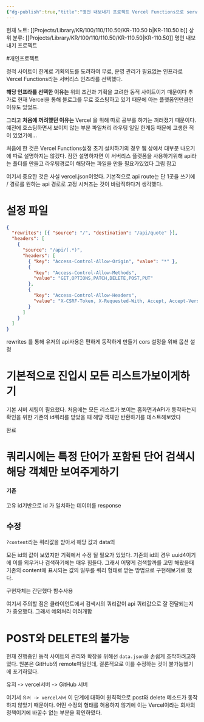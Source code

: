 ```yaml
---
{"dg-publish":true,"title":"명언 내보내기 프로젝트 Vercel Functions으로 serverless로 관리하기 및 쿼리방법","description":null,"permalink":"/projects/library/kr/100/110/110-50/kr-110-50-b/","dgPassFrontmatter":true,"noteIcon":"0","created":"2025-01-20T18:34:20.831+09:00","updated":"2025-02-14T18:51:43.407+09:00"}
---
```


현재 노트: [[Projects/Library/KR/100/110/110.50/KR-110.50 b\|KR-110.50 b]] 
상위 분류: [[Projects/Library/KR/100/110/110.50/KR-110.50\|KR-110.50]] 명언 내보내기 프로젝트

#개인프로젝트 


정적 사이트이 한계로 기획의도를 도려하여 무료, 운영 관리가 필요없는 인프라로 Vercel Functions라는 서버리스 인츠라를 선택했다.

**해당 인프라를 선택한 이유는** 위의 조건과 기획을 고려한 동적 사이트이기 때문이다
추가로 현재 Vercel을 통해 블로그를 무료 호스팅하고 있기 때문에 아는 플랫폼인만큼인 이유도 있었드.

그리고 **처음에 꺼려했던 이유는** Vercel 을 위해 따로 공부를 하기는 꺼러졌기 때문이다. 예전에 호스팅하면서 보이지 않는 부분 파일처리 라우팅 일일 한계등 때문에 고생한 적이 있었기에...


처음에 한 것은 Vercel Functions설정
초기 설치하기의 경우 웹 상에서 대부분 나오기에 따로 설명하지는 않겠다. 잠깐 설명하자면 이 서버리스 플랫폼을 사용하기위해 api라는 폴더를 만들고 라우팅경로이 해당하는 파일을 만들 필요가있었다
그림 참고

여기서 중요한 것은 사실 vercel.json이었다. 기본적으로 api route는 단 1곳을 쓰기에 / 경로를 원하는 api 경로로 고정 시켜즈는 것이 바람직하다거 생각했다.

# 설정 파일
```json
{
  "rewrites": [{ "source": "/", "destination": "/api/quote" }],
  "headers": [
    {
      "source": "/api/(.*)",
      "headers": [
        { "key": "Access-Control-Allow-Origin", "value": "*" },
        {
          "key": "Access-Control-Allow-Methods",
          "value": "GET,OPTIONS,PATCH,DELETE,POST,PUT"
        },
        {
          "key": "Access-Control-Allow-Headers",
          "value": "X-CSRF-Token, X-Requested-With, Accept, Accept-Version, Content-Length, Content-MD5, Content-Type, Date, X-Api-Version"
        }
      ]
    }
  ]
}

```

rewrites 를 통해 유저의 api사용은 편하게 동작하게 만들기
cors 설정을 위해 옵션 설정

# 기본적으로 진입시 모든 리스트가보이게하기
기본 서버 세팅이 필요했다. 처음에는 모든 리스트가 보이는 홈화면과API가 동작하는지 확인을 위한 기존의 id쿼리를 받았을 때 해당 객체만 반환하기를 테스트해보았다


완료




# 쿼리시에는 특정 단어가 포함된 단어 검색시 해당 객체만 보여주게하기

#### 기존
고유 id기반으로 id 가 일치하는 데이터를 response

## 수정
 `?content`라는 쿼리값을 받아서 해당 값과 data의 

모든 id의 값이 보였지만 기획에서 수정 될 필요가 있었다. 기존의 id의 경우 uuid4이기에 이를 외우거나 검색하기에는 매우 힘들다. 그래서 어떻게 검색할까를 고민 해봤을때 기존의 content에 표시되는 값의 일부를 쿼리 형태로 받는 방법으로 구현해보기로 했다.

구현자체는 간단했다
함수사용

여기서 주의할 점은 클라이언트에서 검색시의 쿼리값이 api 쿼리값으로 잘 전달되는지가 중요했다.
그래서 예외처리 여러개함



#  POST와 DELETE의 불가능

현재 진행중인 동적 사이트의 관리와 확장을 위해선 `data.json`을 손쉽게 조작하려고하였다. 원본은 GitHub의 remote파일인데, 결론적으로 이를 수정하는 것이 불가능했기에 포기하였다.

유저 -> vercel서버 -> GitHub 서버

여기서 `유저 -> vercel서버` 이 단계에 대하여 원칙적으로 post와 delete 메소드가 동작하지 않았기 때문이다. 어떤 수정의 형태를 허용하지 않기에 이는 Vercel이라는 회사의 정책이기에 바꿀수 없는 부분을 확인하였다. 